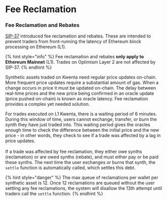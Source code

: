 # Fee Reclamation



### Fee Reclamation and Rebates

[SIP-37](https://sips.synthetix.io/sips/sip-37) introduced fee reclamation and rebates. These are intended to prevent traders from front-running the latency of Ethereum block processing on Ethereum (L1).&#x20;

{% hint style="info" %}
Fee reclamation and rebates **only apply to Ethereum Mainnet** (L1). Trades on Optimism Layer 2 are not affected by SIP-37.
{% endhint %}

Synthetic assets traded on Kwenta need regular price updates on-chain. More frequent price updates require a substantial amount of gas. When a change occurs in price it must be updated on-chain. The delay between real-time prices and the new price being confirmed in an oracle update (price pushed on-chain) is known as oracle latency. Fee reclamation provides a complex yet needed solution.

For trades executed on L1 Kwenta, there is a waiting period of 6 minutes. During this window of time, users cannot exchange, transfer, or burn the synth they have just traded into. This waiting period gives the oracles enough time to check the difference between the initial price and the new price - in other words, they check to see if a trade was affected by a lag in price updates.\
\
If a trade was affected by fee reclamation, they either owe synths (reclamation) or are owed synths (rebate), and must either pay or be paid these synths. The next time the user exchanges or burns that synth, the `settle` function is automatically called, which settles this debt.&#x20;

{% hint style="danger" %}
The max queue of reclamations per wallet per synthetic asset is 12. Once 12 reclamations are queued without the user settling any fee reclamations, the system will disallow the 13th attempt until traders call the `settle` function.
{% endhint %}
